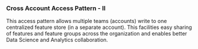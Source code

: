 ### Cross Account Access Pattern - II

<p>This access pattern allows multiple teams (accounts) write to one centralized feature store (in a separate account). This facilities easy sharing of features and feature groups across the organization and enables better Data Science and Analytics collaboration.</p>
